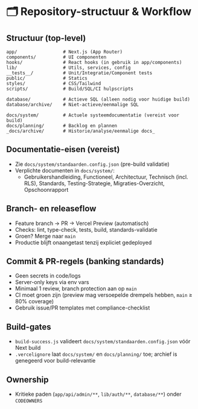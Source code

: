 # 🗂️ Repository-structuur & Workflow

## Structuur (top-level)
```
app/                 # Next.js (App Router)
components/          # UI componenten
hooks/               # React hooks (in gebruik in app/components)
lib/                 # Utils, services, config
__tests__/           # Unit/Integratie/Component tests
public/              # Statics
styles/              # CSS/Tailwind
scripts/             # Build/SQL/CI hulpscripts

database/            # Actieve SQL (alleen nodig voor huidige build)
database/archive/    # Niet-actieve/eenmalige SQL

docs/system/         # Actuele systeemdocumentatie (vereist voor build)
docs/planning/       # Backlog en plannen
_docs/archive/       # Historie/analyse/eenmalige docs_
```

## Documentatie-eisen (vereist)
- Zie `docs/system/standaarden.config.json` (pre-build validatie)
- Verplichte documenten in `docs/system/`:
  - Gebruikershandleiding, Functioneel, Architectuur, Technisch (incl. RLS), Standards, Testing-Strategie, Migraties-Overzicht, Opschoonrapport

## Branch- en releaseflow
- Feature branch → PR → Vercel Preview (automatisch)
- Checks: lint, type-check, tests, build, standards-validatie
- Groen? Merge naar `main`
- Productie blijft onaangetast tenzij expliciet gedeployed

## Commit & PR-regels (banking standards)
- Geen secrets in code/logs
- Server-only keys via env vars
- Minimaal 1 review, branch protection aan op `main`
- CI moet groen zijn (preview mag versoepelde drempels hebben, `main` ≥ 80% coverage)
- Gebruik issue/PR templates met compliance-checklist

## Build-gates
- `build-success.js` valideert `docs/system/standaarden.config.json` vóór Next build
- `.vercelignore` laat `docs/system/` en `docs/planning/` toe; archief is genegeerd voor build-relevantie

## Ownership
- Kritieke paden (`app/api/admin/**`, `lib/auth/**`, `database/**`) onder `CODEOWNERS`